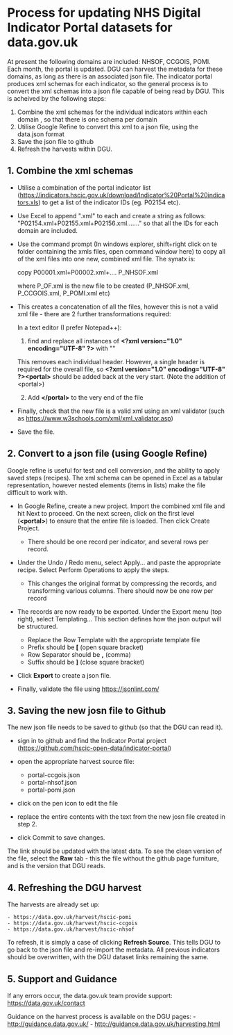 # Process for updating NHS Digital Indicator Portal datasets for data.gov.uk

At present the following domains are included: NHSOF, CCGOIS, POMI.
Each month, the portal is updated. DGU can harvest the metadata for these domains, as long as there is an associated json file.
The indicator portal produces xml schemas for each indicator, so the general process is to convert the xml schemas into a json file capable of being read by DGU.
This is acheived by the following steps:
1. Combine the xml schemas for the individual indicators within each domain , so that there is one schema per domain
2. Utilise Google Refine to convert this xml to a json file, using the data.json format
3. Save the json file to github
4. Refresh the harvests within DGU.


## 1. Combine the xml schemas

- Utilise a combination of the portal indicator list (https://indicators.hscic.gov.uk/download/Indicator%20Portal%20indicators.xls) to get a list of the indicator IDs (eg. P02154 etc).

- Use Excel to append ".xml" to each and create a string as follows: "P02154.xml+P02155.xml+P02156.xml......." so that all the IDs for each domain are included.

- Use the command prompt (In windows explorer, shift+right click on te folder containing the xmls files, open command window here) to copy all of the xml files into one new, combined xml file. The synatx is:

	copy P00001.xml+P00002.xml+.... P_NHSOF.xml

	where P_OF.xml is the new file to be created (P_NHSOF.xml, P_CCGOIS.xml, P_POMI.xml etc)

- This creates a concatenation of all the files, however this is not a valid xml file - there are 2 further transformations required:

	In a text editor (I prefer Notepad++):
	1. find and replace all instances of **\<?xml version="1.0" encoding="UTF-8" ?\>** with ""
	
	This removes each individual header. However, a single header is required for the overall file, so **\<?xml version="1.0" encoding="UTF-8" ?\>\<portal\>** should be added back at the very start. (Note the addition of \<portal\>)

	2. Add **\</portal\>** to the very end of the file

- Finally, check that the new file is a valid xml using an xml validator (such as https://www.w3schools.com/xml/xml_validator.asp)

- Save the file.


## 2. Convert to a json file (using Google Refine)

Google refine is useful for test and cell conversion, and the ability to apply saved steps (recipes). The xml schema can be opened in Excel as a tabular representation, however nested elements (items in lists) make the file difficult to work with.

- In Google Refine, create a new project. Import the combined xml file and hit Next to proceed. On the next screen, click on the first level (**\<portal\>**) to ensure that the entire file is loaded. Then click Create Project. 

	- There should be one record per indicator, and several rows per record.

- Under the Undo / Redo menu, select Apply... and paste the appropriate recipe. Select Perform Operations to apply the steps.

	- This changes the original format by compressing the records, and transforming various columns. There should now be one row per record
	
- The records are now ready to be exported. Under the Export menu (top right), select Templating... This section defines how the json output will be structured.

	- Replace the Row Template with the appropriate template file
	- Prefix should be **\[** (open square bracket)
	- Row Separator should be **,** (comma)
	- Suffix should be **\]** (close square bracket)

- Click **Export** to create a json file. 

- Finally, validate the file using https://jsonlint.com/


## 3. Saving the new josn file to Github

The new json file needs to be saved to github (so that the DGU can read it).

- sign in to github and find the Indicator Portal project (https://github.com/hscic-open-data/indicator-portal)

- open the appropriate harvest source file:
	- portal-ccgois.json
	- portal-nhsof.json
	- portal-pomi.json

- click on the pen icon to edit the file

- replace the entire contents with the text from the new josn file created in step 2.

- click Commit to save changes.

The link should be updated with the latest data. To see the clean version of the file, select the **Raw** tab - this the file without the github page furniture, and is the version that DGU reads.

## 4. Refreshing the DGU harvest

The harvests are already set up:

	- https://data.gov.uk/harvest/hscic-pomi
	- https://data.gov.uk/harvest/hscic-ccgois
	- https://data.gov.uk/harvest/hscic-nhsof

To refresh, it is simply a case of clicking **Refresh Source**. This tells DGU to go back to the json file and re-import the metadata. All previous indicators should be overwritten, with the DGU dataset links remaining the same.


## 5. Support and Guidance

If any errors occur, the data.gov.uk team provide support: https://data.gov.uk/contact

Guidance on the harvest process is available on the DGU pages: 
	- http://guidance.data.gov.uk/
	- http://guidance.data.gov.uk/harvesting.html
